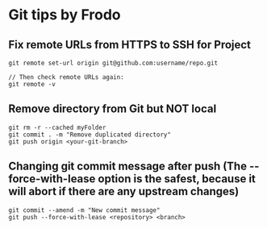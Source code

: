 # Git tips by Frodo<br>
## Fix remote URLs from HTTPS to SSH for Project
````
git remote set-url origin git@github.com:username/repo.git

// Then check remote URLs again:
git remote -v
````
## Remove directory from Git but NOT local
````
git rm -r --cached myFolder
git commit . -m "Remove duplicated directory"
git push origin <your-git-branch>
````
## Changing git commit message after push (The --force-with-lease option is the safest, because it will abort if there are any upstream changes)
````
git commit --amend -m "New commit message"
git push --force-with-lease <repository> <branch> 
````

